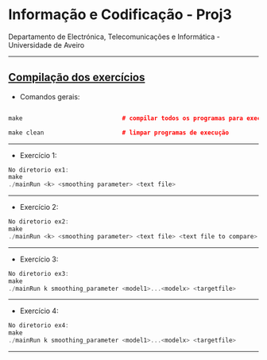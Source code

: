 # Informação e Codificação - Proj3


 Departamento de Electrónica, Telecomunicações e Informática - Universidade de Aveiro

 ---

## [Compilação dos exercícios](README.md)


- Comandos gerais:
```c++

make                            # compilar todos os programas para execução

make clean                      # limpar programas de execução

```
---
- Exercício 1:
```c++
No diretorio ex1:
make
./mainRun <k> <smoothing parameter> <text file>

```
---

- Exercício 2:
```c++
No diretorio ex2:
make
./mainRun <k> <smoothing parameter> <text file> <text file to compare>

```
---

- Exercício 3:

```c++
No diretorio ex3:
make
./mainRun k smoothing_parameter <model1>...<modelx> <targetfile> 
```
---

- Exercício 4:
```c++
No diretorio ex4:
make
./mainRun k smoothing_parameter <model1>...<modelx> <targetfile> 
```
---

